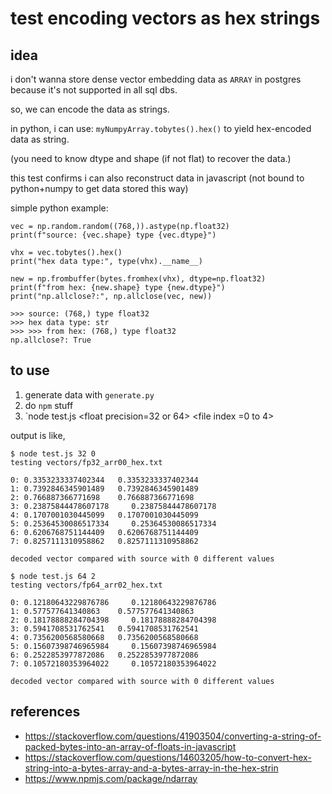 # test encoding vectors as hex strings

## idea

i don't wanna store dense vector embedding data as `ARRAY` in postgres because it's not supported in all sql dbs.

so, we can encode the data as strings.

in python, i can use: `myNumpyArray.tobytes().hex()` to yield hex-encoded data as string. 

(you need to know dtype and shape (if not flat) to recover the data.)

this test confirms i can also reconstruct data in javascript (not bound to python+numpy to get data stored this way)

simple python example:

```
vec = np.random.random((768,)).astype(np.float32)
print(f"source: {vec.shape} type {vec.dtype}")

vhx = vec.tobytes().hex()
print("hex data type:", type(vhx).__name__)

new = np.frombuffer(bytes.fromhex(vhx), dtype=np.float32)
print(f"from hex: {new.shape} type {new.dtype}")
print("np.allclose?:", np.allclose(vec, new))

>>> source: (768,) type float32
>>> hex data type: str
>>> >>> from hex: (768,) type float32
np.allclose?: True
```

## to use

1. generate data with `generate.py`
2. do `npm` stuff
3. `node test.js <float precision=32 or 64> <file index =0 to 4>

output is like, 

```
$ node test.js 32 0
testing vectors/fp32_arr00_hex.txt

0: 0.3353233337402344   0.3353233337402344
1: 0.7392846345901489   0.7392846345901489
2: 0.766887366771698    0.766887366771698
3: 0.23875844478607178     0.23875844478607178
4: 0.1707001030445099   0.1707001030445099
5: 0.25364530086517334     0.25364530086517334
6: 0.6206768751144409   0.6206768751144409
7: 0.8257111310958862   0.8257111310958862

decoded vector compared with source with 0 different values

$ node test.js 64 2
testing vectors/fp64_arr02_hex.txt

0: 0.12180643229876786     0.12180643229876786
1: 0.577577641340863    0.577577641340863
2: 0.18178888284704398     0.18178888284704398
3: 0.5941708531762541   0.5941708531762541
4: 0.7356200568580668   0.7356200568580668
5: 0.15607398746965984     0.15607398746965984
6: 0.2522853977872086   0.2522853977872086
7: 0.10572180353964022     0.10572180353964022

decoded vector compared with source with 0 different values
```

## references

- https://stackoverflow.com/questions/41903504/converting-a-string-of-packed-bytes-into-an-array-of-floats-in-javascript
- https://stackoverflow.com/questions/14603205/how-to-convert-hex-string-into-a-bytes-array-and-a-bytes-array-in-the-hex-strin
- https://www.npmjs.com/package/ndarray